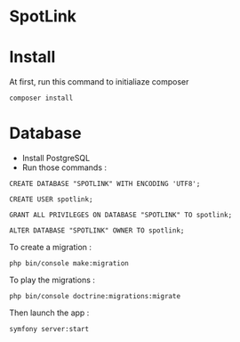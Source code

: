 # SpotLink


# Install

At first, run this command to initialiaze composer
```
composer install
```

# Database

- Install PostgreSQL
- Run those commands :
```
CREATE DATABASE "SPOTLINK" WITH ENCODING 'UTF8';

CREATE USER spotlink;

GRANT ALL PRIVILEGES ON DATABASE "SPOTLINK" TO spotlink;

ALTER DATABASE "SPOTLINK" OWNER TO spotlink;
```

To create a migration :
```
php bin/console make:migration 
```

To play the migrations :
```
php bin/console doctrine:migrations:migrate
```

Then launch the app :

```
symfony server:start
```
